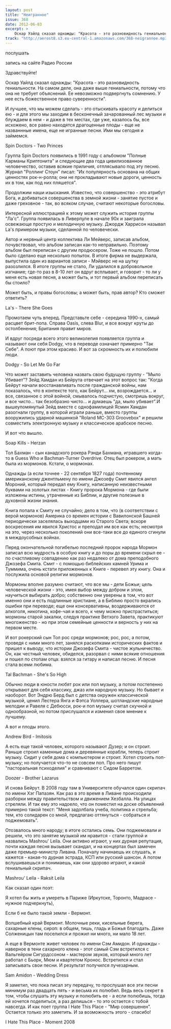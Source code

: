 ```yaml
---
layout: post
title: "Неигранное"
issue: 368
date: 2012-06-03
excerpt: >
    Оскар Уайлд сказал однажды: "Красота - это разновидность гениальности. На самом деле, она даже выше гениальности, потому что она не требует объяснений. Ее невозможно подвергнуть сомнению. У нее есть божественное право суверенности".
track: "http://aerost8.s3.eu-central-1.amazonaws.com/368-neigrannoe.mp3"
---
```


послушать

запись на сайте Радио России

Здравствуйте!

Оскар Уайлд сказал однажды: "Красота - это разновидность гениальности. На самом деле, она даже выше гениальности, потому что она не требует объяснений. Ее невозможно подвергнуть сомнению. У нее есть божественное право суверенности".

И лучшее, что мы можем сделать - это отыскивать красоту и делиться ею - и для этого мы заходим в бесконечный зачарованный лес музыки и блуждаем в нем - и даже в тех местах, где уже, казалось бы, все исхожено, все равно находятся драгоценные плоды - еще не названнные имена, еще не игранные песни. Ими мы сегодня и займемся.

Spin Doctors - Two Princes

Группа Spin Doctors появились в 1991 году с альбомом "Полные Карманы Криптонита" и следующие два года цивилизованное человечество, оставив всякие приличия, отплясывало под эту песню. Журнал "Роллинг Стоун" писал: "Их популярность основана на общих ценностях рок-н-ролла; они не прокладывают новые дороги, ценность их в том, как под них пляшется".

Продолжим наши изыскания. Известно, что совершенство - это атрибут Бога, и добиваться совершенства в земной жизни - занятие пустое и даже греховное - так, во всяком случае, считают некоторые богословы.

Интересной иллюстрацией к этому может служить история группы "Ла'с". Группа появилась в Ливерпуле в начале 90х и заиграла освежающе простую и мелодичную музыку. Джордж Харрисон называл La's примером музыки, сделанной по человечески.

Автор и нервный центр коллектива Ли Мейверс, записав альбом, почувствовал, что альбом записан как-то неправильно. Поэтому альбом был переписан с другим продюсером. Тоже не пошло. Потом было сделано еще несколько попыток. В итоге фирма не выдержала, выпустила один из вариантов записи - Мэйверс не на шутку разозлился. В итоге группы не стало, Ли удалился в добровольное изгнание; где-то раз в 8-10 лет он вдруг всплывает, и говорит - то ли у меня есть новая песня, а может быть, и тот первый альбом переписать бы стоило?

Может быть, и правы богословы; а может быть, прав автор? Кто сможет ответить?

La's - There She Goes

Промотаем чуть вперед. Представьте себе - середина 1990-х, самый расцвет брит-попа. Справа Oasis, слева Blur, и все вокруг круты до остолбенения; Британия правит миров.

И вдруг посреди всего этого великолепия появляется группа и называют они себя Dodgy, что в переводе означает примерно "Так Себе". А поют при этом красиво. И вот за скромность их и полюбили люди.

Dodgy - So Let Me Go Far

Что может заставить человека назвать свою будущую группу - "Мыло Убивает"? Зейд Хамдан из Бейрута отвечает на этот вопрос так: "Когда Бейрут начали восстанавливать после гражданской войны, нам показалось, что в контексте того, как Бейрут... хм, возрождается... и все, связанное с этой войной, смывалось подчистую, смотришь вокруг, и все чисто... так безобразно чисто... и думаешь "да, мыло убивает".И вышеупомянутый Зейд вместе с однофамилицей Ясмин Хамдан разогнали группу, в которой играли раньше, вместо группы вооружились ударной машинкой "Roland MC-303 Groovebox" и решили совместить электронную музыку и классическое арабское песню.

И вот что вышло.

Soap Kills - Herzan

Тол Бахман - сын канадского рокера Рэнди Бахмана, игравшего когда-то в Guess Who и Bachman-Turner Overdrive. Отец был рокером, а мать была из мормонов. Кстати, о мормонах.

Однажды (а если точнее - 22 сентября 1827 года) почтенному американскому джентльмену по имени Джозефу Смит явился ангел Мороний, который передал ему Книгу, написанную неизвестными буквами на золотых листах - Книгу пророка Мормона - где были изложены истины, утраченные из Библии, и другие полезные в духовной жизни знания.

Книга попала к Смиту не случайно; дело в том, что (в соответствии с верой мормонов) Америка со времен истории с Вавилонской Башней периодически заселялась выходцами из Старого Света; вскоре воскресения им явился Христос и преподал им все как есть; несмотря на это, через несколько поколений они все-таки все до единого сгинули в междоусобных войнах.

Перед окончательной погибелью последний пророк народа Мормон записал всю мудрость в особую книгу и до поры до времени скрыл ее - по счастливому совпадению как раз недалеко от дома преподобного Джозефа Смита. Смит - с помощью библейских камней Урима и Туммима, очень кстати приложенных к Книге - перевел эту книгу. Она и послужила основой религии мормонов.

Мормоны вполне разумно считают, что все мы - дети Божьи; цель человеческой жизни - это, имея выбор между добром и злом, научиться выбирать добро; собственно они уверены в том, что вот именно они и есть подлинные христиане, а в Библию просто вкрались ошибки при переводе; еще они консервативны, воздерживаются от алкоголя, никотина, кофе-чая и всего, к чему можно пристраститься; мормоны старой закалки, следуя практике Ветхого Завета, практикуют многоженство - но при этом семейные ценности и верность у них на первом месте.

И вот рокерский сын Тол рос среди мормонов; рос, рос, а потом, проведя с ними много лет, занялся раскопками исторических фактов и пришел к выводу, что истории Джозефа Смита - чистое жульничество. Он, как честный человек, обиделся, разорвал с ними всякие отношения и пошел по стопам отца: взялся за гитару и написал песню. И песня стала всеми любима.

Tal Bachman - She's So High

Обычно люди в юности любят рок или поп музыку, а потом постепенно открывают для себя классику, джаз или народную музыку. Но бывает и наоборот. Вот Эндрю Берд был с детства окружен классической музыкой, ценил Лестера Янга и Фэтса Уоллера, шотландские народные мелодии и Равеля с Дебюсси, рок-и поп музыку считал скучной и однообразной, но потом прислушался и изменил свое мнение к лучшему.

А вот и плоды этого.

Andrew Bird - Imitosis

А есть еще такой человек, которого называют Дузер; и он строит. Раньше строил каменные дома и деревянные корабли, теперь строит музыку. Сидит у себя дома с компьютером и строит. Хотел строить поп-музыку; но получается что-то не совсем поп. Про него пишут "пасторальная психоделия" и сравнивают с Сидом Барретом.

Doozer - Brother Lazarus

И снова Бейрут. В 2008 году там в Университете обучался один скрипач по имени Хэг Папазян. Как раз в это время в Ливане происходили разборки между правительством и движением Хезбалла. На улицах стреляли. И так ему это надоело, что он поместил на доске объявлений примерно такой текст: "Меня задолбала учеба, политика и стрельба; тем, кто солидарен со мной, предлагаю оттянуться - собраться и поджемовать".

Отозвалось много народу; в итоге остались семь. Они поджемовали и решили, что это занятие музыкой им нравится - стали группой и назвались Mashrou' Leila. Они активно играют, у них дурная репутация, почти каждая песня вызывает скандал, и на концертах был замечен даже премьер-министр Ливана. Поначалу начинаешь их слушать, и кажется - какая-то дурная эстрада, КСП или русский шансон. А потом вслушиваешься и понимаешь, как они здорово играют, и какой гениальный скрипач.

Mashrou' Leila - Raksit Leila

Как сказал один поэт:

Я хотел бы жить и умереть в Париже (Иркутске, Торонто, Мадрасе - нужное подчеркнуть),

Если б не было такой земли - Вермонт.

Волшебный край Вермонт. Молочные реки, кисельные берега, сахарные клены, сироп: в общем, тишь, гладь и Божья благодать. Даже Солженицын там поселился и прожил ни много, ни мало 18 лет.

А еще в Вермонте живет человек по имени Сэм Амидон. И однажды - наверное в тени сахарного клена - этот самый Сэм встретился с Вальгейром Сигурдссоном - мастером звуков, который много лет работал с Бьорк, Мюм и квартетом Кронос. Встретился и стал записывать свои песни. И результат получился лучезарным.

Sam Amidon - Wedding Dress

Я заметил, что пока писал эту передачу, то прослушал все эти песни минимум раз двадцать пять - и весьма их полюбил. Ведь весь секрет в том, чтобы слушать эту музыку и полюбить ее - а если полюбишь, тогда ей хочется поделиться, а раз делишься - то это остается с тобой навсегда. И как поет группа I Hate This Place - "Мир совершенен". Остается только это заметить. И за возможность этого - спасибо!

I Hate This Place - Moment 2008

